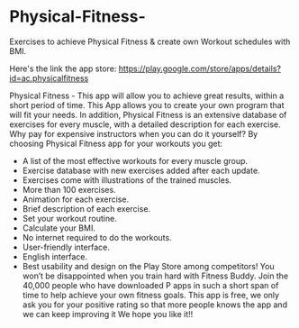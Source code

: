 # Physical-Fitness-
Exercises to achieve Physical Fitness &amp; create own Workout schedules with BMI.

Here's the link the app store: https://play.google.com/store/apps/details?id=ac.physicalfitness


Physical Fitness - This app will allow you to achieve great results, within a short period of time. This App allows you to create your own program that will fit your needs. In addition, Physical Fitness is an extensive database of exercises for every muscle, with a detailed description for each exercise. Why pay for expensive instructors when you can do it yourself?
By choosing Physical Fitness app for your workouts you get:
- A list of the most effective workouts for every muscle group. 
- Exercise database with new exercises added after each update. 
- Exercises come with illustrations of the trained muscles. 
- More than 100 exercises.
- Animation for each exercise.
- Brief description of each exercise.
- Set your workout routine. 
- Calculate your BMI. 
- No internet required to do the workouts.
- User-friendly interface.
- English interface.
- Best usability and design on the Play Store among competitors!
You won’t be disappointed when you train hard with Fitness Buddy.
Join the 40,000 people who have downloaded P apps in such a short span of time to help achieve your own fitness goals.
This app is free, we only ask you for your positive rating so that more people knows the app and we can keep improving it
We hope you like it!!



